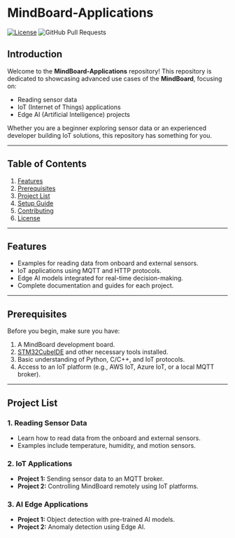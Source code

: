 # MindBoard-Applications
[![License](https://img.shields.io/badge/License-MIT-blue.svg)](https://opensource.org/license/mit)
![GitHub Pull Requests](https://img.shields.io/github/issues-pr-raw/Empa-Teknoloji/MindBoard-Applications)
## Introduction
Welcome to the **MindBoard-Applications** repository! This repository is dedicated to showcasing advanced use cases of the **MindBoard**, focusing on:
- Reading sensor data
- IoT (Internet of Things) applications
- Edge AI (Artificial Intelligence) projects

Whether you are a beginner exploring sensor data or an experienced developer building IoT solutions, this repository has something for you.

---

## Table of Contents
1. [Features](#features)
2. [Prerequisites](#prerequisites)
3. [Project List](#project-list)
4. [Setup Guide](#setup-guide)
5. [Contributing](#contributing)
6. [License](#license)

---

## Features
- Examples for reading data from onboard and external sensors.
- IoT applications using MQTT and HTTP protocols.
- Edge AI models integrated for real-time decision-making.
- Complete documentation and guides for each project.

---

## Prerequisites
Before you begin, make sure you have:
1. A MindBoard development board.
2. [STM32CubeIDE](https://www.st.com/en/development-tools/stm32cubeide.html) and other necessary tools installed.
3. Basic understanding of Python, C/C++, and IoT protocols.
4. Access to an IoT platform (e.g., AWS IoT, Azure IoT, or a local MQTT broker).

---

## Project List
### 1. **Reading Sensor Data**
   - Learn how to read data from the onboard and external sensors.
   - Examples include temperature, humidity, and motion sensors.

### 2. **IoT Applications**
   - **Project 1:** Sending sensor data to an MQTT broker.
   - **Project 2:** Controlling MindBoard remotely using IoT platforms.

### 3. **AI Edge Applications**
   - **Project 1:** Object detection with pre-trained AI models.
   - **Project 2:** Anomaly detection using Edge AI.
